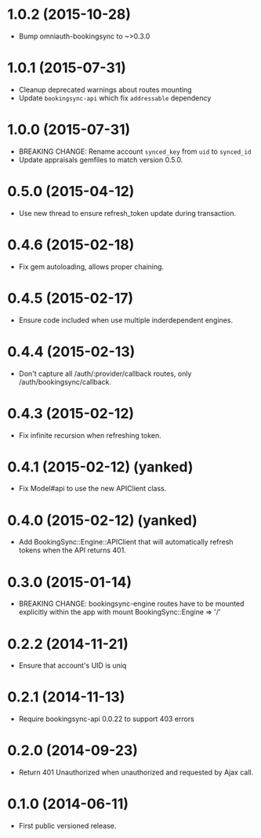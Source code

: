 # 1.0.2 (2015-10-28)

* Bump omniauth-bookingsync to ~>0.3.0

# 1.0.1 (2015-07-31)

* Cleanup deprecated warnings about routes mounting
* Update `bookingsync-api` which fix `addressable` dependency

# 1.0.0 (2015-07-31)

* BREAKING CHANGE: Rename account `synced_key` from `uid` to `synced_id`
* Update appraisals gemfiles to match version 0.5.0.

# 0.5.0 (2015-04-12)

* Use new thread to ensure refresh_token update during transaction.

# 0.4.6 (2015-02-18)

* Fix gem autoloading, allows proper chaining.

# 0.4.5 (2015-02-17)

* Ensure code included when use multiple inderdependent engines.

# 0.4.4 (2015-02-13)

* Don't capture all /auth/:provider/callback routes, only /auth/bookingsync/callback.

# 0.4.3 (2015-02-12)

* Fix infinite recursion when refreshing token.

# 0.4.1 (2015-02-12) (yanked)

* Fix Model#api to use the new APIClient class.

# 0.4.0 (2015-02-12) (yanked)

* Add BookingSync::Engine::APIClient that will automatically refresh tokens when the API
  returns 401.

# 0.3.0 (2015-01-14)

* BREAKING CHANGE: bookingsync-engine routes have to be mounted explicitly within the app with mount BookingSync::Engine => '/'

# 0.2.2 (2014-11-21)

* Ensure that account's UID is uniq

# 0.2.1 (2014-11-13)

* Require bookingsync-api 0.0.22 to support 403 errors

# 0.2.0 (2014-09-23)

* Return 401 Unauthorized when unauthorized and requested by Ajax call.

# 0.1.0 (2014-06-11)

* First public versioned release.
